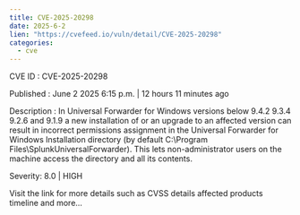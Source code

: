 ```yaml
---
title: CVE-2025-20298
date: 2025-6-2
lien: "https://cvefeed.io/vuln/detail/CVE-2025-20298"
categories:
  - cve
---
```


CVE ID : CVE-2025-20298

Published :  June 2
2025
6:15 p.m. | 12 hours
11 minutes ago

Description : In Universal Forwarder for Windows versions below 9.4.2
9.3.4
9.2.6
and 9.1.9
a new installation of or an upgrade to an affected version can result in incorrect permissions assignment in the Universal Forwarder for Windows Installation directory (by default
C:\Program Files\SplunkUniversalForwarder). This lets non-administrator users on the machine access the directory and all its contents.

Severity: 8.0 | HIGH

Visit the link for more details
such as CVSS details
affected products
timeline
and more...
